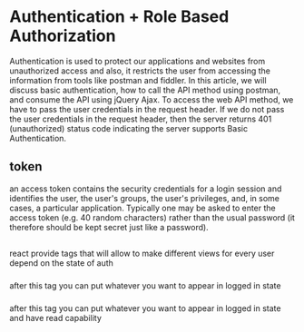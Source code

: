 # Authentication + Role Based Authorization

Authentication is used to protect our applications and websites from unauthorized access and also, it restricts the user from accessing the information from tools like postman and fiddler. In this article, we will discuss basic authentication, how to call the API method using postman, and consume the API using jQuery Ajax.
To access the web API method, we have to pass the user credentials in the request header. If we do not pass the user credentials in the request header, then the server returns 401 (unauthorized) status code indicating the server supports Basic Authentication.

## token

an access token contains the security credentials for a login session and identifies the user, the user's groups, the user's privileges, and, in some cases, a particular application. Typically one may be asked to enter the access token (e.g. 40 random characters) rather than the usual password (it therefore should be kept secret just like a password).

## <Auth />  <Auth capability="read">

react provide tags that will allow to make different views for every user depend on the state of auth 

### <Auth />

after this tag you can put whatever you want to appear in logged in state 

### <Auth capability="read">

after this tag you can put whatever you want to appear in logged in state  and have read capability 